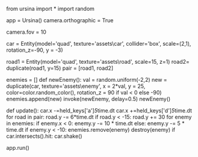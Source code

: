 
<!---
ChulbulPandey155/ChulbulPandey155 is a ✨ special ✨ repository because its `README.md` (this file) appears on your GitHub profile.
You can click the Preview link to take a look at your changes.
--->
from ursina import *
import random

app = Ursina()
camera.orthographic = True

camera.fov = 10

car = Entity(model='quad', texture='assets\car', collider='box', scale=(2,1), rotation_z=-90, y = -3)

road1 = Entity(model='quad', texture='assets\\road', scale=15, z=1)
road2= duplicate(road1, y=15)
pair = [road1, road2]

enemies = []
def newEnemy():
  val = random.uniform(-2,2)
  new = duplicate(car, texture='assets\enemy', x = 2*val, y = 25, color=color.random_color(),
                  rotation_z = 90 if val < 0 else -90)
  enemies.append(new)
  invoke(newEnemy, delay=0.5)
newEnemy()

def update():
  car.x -=held_keys['a']*5*time.dt
  car.x +=held_keys['d']*5*time.dt
  for road in pair:
    road.y -= 6*time.dt
    if road.y < -15:
      road.y += 30
  for enemy in enemies:
    if enemy.x < 0:
      enemy.y -= 10 * time.dt
    else:
      enemy.y -= 5 * time.dt
    if enemy.y < -10:
      enemies.remove(enemy)
      destroy(enemy)
  if car.intersects().hit:
    car.shake()

app.run()
